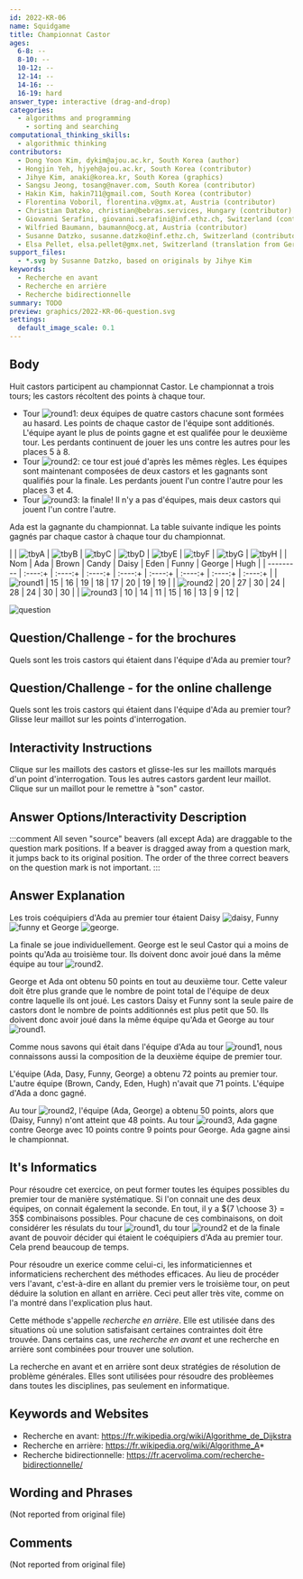 ```yaml
---
id: 2022-KR-06
name: Squidgame
title: Championnat Castor
ages:
  6-8: --
  8-10: --
  10-12: --
  12-14: --
  14-16: --
  16-19: hard
answer_type: interactive (drag-and-drop)
categories:
  - algorithms and programming
    - sorting and searching
computational_thinking_skills:
  - algorithmic thinking
contributors:
  - Dong Yoon Kim, dykim@ajou.ac.kr, South Korea (author)
  - Hongjin Yeh, hjyeh@ajou.ac.kr, South Korea (contributor)
  - Jihye Kim, anaki@korea.kr, South Korea (graphics)
  - Sangsu Jeong, tosang@naver.com, South Korea (contributor)
  - Hakin Kim, hakin711@gmail.com, South Korea (contributor)
  - Florentina Voboril, florentina.v@gmx.at, Austria (contributor)
  - Christian Datzko, christian@bebras.services, Hungary (contributor)
  - Giovanni Serafini, giovanni.serafini@inf.ethz.ch, Switzerland (contributor, translation from English into German)
  - Wilfried Baumann, baumann@ocg.at, Austria (contributor)
  - Susanne Datzko, susanne.datzko@inf.ethz.ch, Switzerland (contributor, graphics)
  - Elsa Pellet, elsa.pellet@gmx.net, Switzerland (translation from German into French)
support_files:
  - *.svg by Susanne Datzko, based on originals by Jihye Kim
keywords:
  - Recherche en avant
  - Recherche en arrière
  - Recherche bidirectionnelle
summary: TODO
preview: graphics/2022-KR-06-question.svg
settings:
  default_image_scale: 0.1
---
```


[tbyA]: graphics/2022-KR-06-taskbodyA.svg "Ada"
[tbyB]: graphics/2022-KR-06-taskbodyB.svg "Brown"
[tbyC]: graphics/2022-KR-06-taskbodyC.svg "Candy"
[tbyD]: graphics/2022-KR-06-taskbodyD.svg "Daisy"
[tbyE]: graphics/2022-KR-06-taskbodyE.svg "Eden"
[tbyF]: graphics/2022-KR-06-taskbodyF.svg "Funny"
[tbyG]: graphics/2022-KR-06-taskbodyG.svg "George"
[tbyH]: graphics/2022-KR-06-taskbodyH.svg "Hugh"
[round1]: graphics/2022-KR-06-taskbody_round1.svg "Tour 1 (15px)"
[round2]: graphics/2022-KR-06-taskbody_round2.svg "Tour 2 (15px)"
[round3]: graphics/2022-KR-06-taskbody_round3.svg "Tour 3 (15px)"
[question]: graphics/2022-KR-06-question.svg "Question" 


## Body

Huit castors participent au championnat Castor. Le championnat a trois tours; les castors récoltent des points à chaque tour.

 - Tour ![round1]: deux équipes de quatre castors chacune sont formées au hasard. Les points de chaque castor de l'équipe sont additionés. L'équipe ayant le plus de points gagne et est qualifée pour le deuxième tour. Les perdants continuent de jouer les uns contre les autres pour les places 5 à 8.
 - Tour ![round2]: ce tour est joué d'après les mêmes règles. Les équipes sont maintenant composées de deux castors et les gagnants sont qualifiés pour la finale. Les perdants jouent l'un contre l'autre pour les places 3 et 4.
 - Tour ![round3]: la finale! Il n'y a pas d'équipes, mais deux castors qui jouent l'un contre l'autre.

Ada est la gagnante du championnat. La table suivante indique les points gagnés par chaque castor à chaque tour du championnat.

    
|           | ![tbyA] | ![tbyB] | ![tbyC] | ![tbyD] | ![tbyE] | ![tbyF] | ![tbyG] | ![tbyH] |
| Nom       |   Ada   |  Brown  |  Candy  |  Daisy  |  Eden   |  Funny  | George  |  Hugh   |
| --------- | :----:+ | :----:+ | :----:+ | :----:+ | :----:+ | :----:+ | :----:+ | :----:+ |
| ![round1] |   15    |   16    |   19    |   18    |   17    |   20    |   19    |   19    |
| ![round2] |   20    |   27    |   30    |   24    |   28    |   24    |   30    |   30    |
| ![round3] |   10    |   14    |   11    |   15    |   16    |   13    |   9     |   12    |


![question]


## Question/Challenge - for the brochures

Quels sont les trois castors qui étaient dans l'équipe d'Ada au premier tour?


## Question/Challenge - for the online challenge

Quels sont les trois castors qui étaient dans l'équipe d'Ada au premier tour? Glisse leur maillot sur les points d'interrogation.


## Interactivity Instructions

Clique sur les maillots des castors et glisse-les sur les maillots marqués d'un point d'interrogation. Tous les autres castors gardent leur maillot. Clique sur un maillot pour le remettre à "son" castor.


## Answer Options/Interactivity Description

<!-- empty -->

:::comment
All seven "source" beavers (all except Ada) are draggable to the question mark positions. If a beaver is dragged away from a question mark, it jumps back to its original position. The order of the three correct beavers on the question mark is not important.
::: 


## Answer Explanation

Les trois coéquipiers d'Ada au premier tour étaient Daisy ![daisy], Funny ![funny] et George ![george].

La finale se joue individuellement. George est le seul Castor qui a moins de points qu'Ada au troisième tour. Ils doivent donc avoir joué dans la même équipe au tour ![round2].

George et Ada ont obtenu 50 points en tout au deuxième tour. Cette valeur doit être plus grande que le nombre de point total de l'équipe de deux contre laquelle ils ont joué. Les castors Daisy et Funny sont la seule paire de castors dont le nombre de points additionnés est plus petit que 50. Ils doivent donc avoir joué dans la même équipe qu'Ada et George au tour ![round1].

Comme nous savons qui était dans l'équipe d'Ada au tour ![round1], nous connaissons aussi la composition de la deuxième équipe de premier tour.

L'équipe (Ada, Dasy, Funny, George) a obtenu 72 points au premier tour. L'autre équipe (Brown, Candy, Eden, Hugh) n'avait que 71 points. L'équipe d'Ada a donc gagné.

Au tour ![round2], l'équipe (Ada, George) a obtenu 50 points, alors que (Daisy, Funny) n'ont atteint que 48 points. Au tour ![round3], Ada gagne contre George avec 10 points contre 9 points pour George. Ada gagne ainsi le championnat.


[daisy]: graphics/2022-KR-06-taskbodyD.svg "Daisy (20px)"
[funny]: graphics/2022-KR-06-taskbodyF.svg "Funny (20px)"
[george]: graphics/2022-KR-06-taskbodyG.svg "George (20px)"


## It's Informatics

Pour résoudre cet exercice, on peut former toutes les équipes possibles du premier tour de manière systématique. Si l'on connait une des deux équipes, on connait également la seconde. En tout, il y a ${7 \choose 3} = 35$ combinaisons possibles. Pour chacune de ces combinaisons, on doit considérer les résulats du tour ![round1], du tour ![round2] et de la finale avant de pouvoir décider qui étaient le coéquipiers d'Ada au premier tour. Cela prend beaucoup de temps.

Pour résoudre un exerice comme celui-ci, les informaticiennes et informaticiens recherchent des méthodes efficaces. Au lieu de procéder vers l'avant, c'est-à-dire en allant du premier vers le troisième tour, on peut déduire la solution en allant en arrière. Ceci peut aller très vite, comme on l'a montré dans l'explication plus haut.

Cette méthode s'appelle _recherche en arrière_. Elle est utilisée dans des situations où une solution satisfaisant certaines contraintes doit être trouvée. Dans certains cas, une _recherche en avant_ et une recherche en arrière sont combinées pour trouver une solution.

La recherche en avant et en arrière sont deux stratégies de résolution de problème générales. Elles sont utilisées pour résoudre des problèemes dans toutes les disciplines, pas seulement en informatique.


## Keywords and Websites

 - Recherche en avant: https://fr.wikipedia.org/wiki/Algorithme_de_Dijkstra
 - Recherche en arrière: https://fr.wikipedia.org/wiki/Algorithme_A*
 - Recherche bidirectionnelle: https://fr.acervolima.com/recherche-bidirectionnelle/


## Wording and Phrases

(Not reported from original file)


## Comments

(Not reported from original file)
